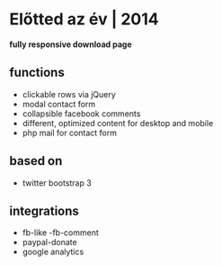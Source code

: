 Előtted az év | 2014
====================
**fully responsive download page**

functions
--------------
- clickable rows via jQuery
- modal contact form
- collapsible facebook comments
- different, optimized content for desktop and mobile
- php mail for contact form

based on
--------------
- twitter bootstrap 3
  
integrations
--------------
- fb-like 
-fb-comment 
- paypal-donate 
- google analytics
